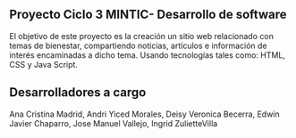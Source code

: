 
## Proyecto Ciclo 3 MINTIC-  Desarrollo de software

El objetivo de este proyecto es la creación un sitio web relacionado con temas de bienestar, compartiendo noticias, artículos e información de interés encaminadas a dicho tema. Usando tecnologías tales como:
HTML, CSS y Java Script.



## Desarrolladores a cargo
Ana Cristina Madrid,
Andri Yiced Morales, 
Deisy Veronica Becerra, 
Edwin Javier Chaparro, 
Jose Manuel Vallejo, 
Ingrid ZulietteVilla
